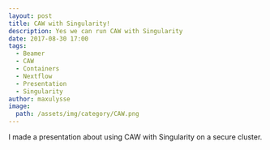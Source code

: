 ```yaml
---
layout: post
title: CAW with Singularity!
description: Yes we can run CAW with Singularity
date: 2017-08-30 17:00
tags:
  - Beamer
  - CAW
  - Containers
  - Nextflow
  - Presentation
  - Singularity
author: maxulysse
image:
  path: /assets/img/category/CAW.png
---
```


I made a presentation [<i class="fa fa-file-pdf-o" aria-hidden="true"></i>](https://github.com/MaxUlysse/Presentations/blob/master/MGarcia-20170829-FocusMeeting.pdf) about using CAW with Singularity on a secure cluster.
